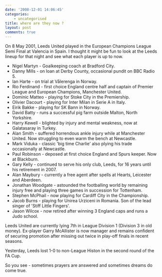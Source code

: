 ```yaml
---
date: '2008-12-01 14:06:45'
categories:
    - uncategorised
title: where are they now ?
layout: post
comments: true
---
```


On 8 May 2001, Leeds United played in the European Champions League Semi
Final at Valencia in Spain. I thought it might be fun to look at the
Leeds lineup for that night and see what each player is up to now.

-   Nigel Martyn - Goalkeeping coach at Bradford City.
-   Danny Mills - on loan at Derby County, occasional pundit on BBC
    Radio 5.
-   Ian Harte - on trial at Vålerenga in Norway.
-   Rio Ferdinand - first choice England centre half and captain of
    Premier League and European Champions, Manchester United.
-   Dominic Matteo - playing for Stoke City in the Premiership.
-   Olivier Dacourt - playing for Inter Milan in Serie A in Italy.
-   Eirik Bakke - playing for SK Bann in Norway.
-   David Batty - runs a successful pig farm outside Malton, North
    Yorkshire.
-   Harry Kewell - blighted by injury and mental weakness, now at
    Galatasaray in Turkey.
-   Alan Smith - suffered horrendous ankle injury while at Manchester
    United. Now struggling to even warm the bench at Newcastle.
-   Mark Viduka - classic 'big time Charlie' also plying his trade
    occasionally at Newcastle.
-   Paul Robinson - deposed at first choice England and Spurs keeper.
    Now at Blackburn.
-   Gary Kelly - continued to serve his only club, Leeds, for 16 years
    until his retirement in 2007.
-   Alan Maybury - currently a free agent after spells at Hearts,
    Leicester and Aberdeen.
-   Jonathan Woodgate - astounded the footballing world by remaining
    injury free and playing three games in succession for Tottenham.
-   Stephen McPhail - now playing for Cardiff City in the Championship.
-   Jacob Burns - playing for Unirea Urziceni in Romania. Son of the
    lead singer of 'Stiff Little Fingers'.
-   Jason Wilcox - now retired after winning 3 England caps and runs a
    Judo school.

Leeds United are currently lying 7th in League Division 1 (Division 3 in
old money). Ex-player Garry McAllister is now manager and remains
confident of securing promotion after missing out twice in play-off
finals in recent seasons.

Yesterday, Leeds lost 1-0 to non-League Histon in the second round of
the FA Cup.

So you see - sometimes prayers are answered and sometimes dreams do come
true.
